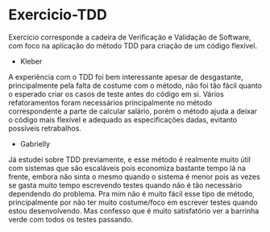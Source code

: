 # Exercicio-TDD
Exercício corresponde a cadeira de Verificação e Validação de Software, com foco na aplicação do método TDD para  criação de um código flexível.

- Kleber

A experiência com o TDD foi bem interessante apesar de desgastante, principalmente pela falta de costume com o método, não foi tão fácil quanto o esperado criar os casos de teste antes do código em si.
Vários refatoramentos foram necessários principalmente no método correspondente a parte de calcular salário, porém o método ajuda a deixar o código mais flexível e adequado as especificações dadas, evitanto possíveis retrabalhos.

- Gabrielly

Já estudei sobre TDD previamente, e esse método é realmente muito útil com sistemas que são escaláveis pois economiza bastante tempo lá na frente, embora não sinta o mesmo quando o sistema é menor pois as vezes se gasta muito tempo escrevendo testes quando não é tão necessário dependendo do problema. Pra mim não é muito fácil esse tipo de método, principalmente por não ter muito costume/foco em escrever testes quando estou desenvolvendo. Mas confesso que é muito satisfatório ver a barrinha verde com todos os testes passando. 
